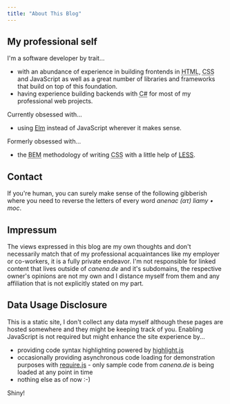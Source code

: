 ```yaml
---
title: "About This Blog"
---
```


## My professional self

I'm a software developer by trait...

- with an abundance of experience in building frontends in <abbr title="Hypertext Markup Language">HTML</abbr>, <abbr title="Cascaded Style Sheets">CSS</abbr> and JavaScript as well as a great number of libraries and frameworks that build on top of this foundation.
- having experience building backends with <abbr title="The C Sharp programming language">C#</abbr> for most of my professional web projects.

Currently obsessed with...

- using <a href="http://elm-lang.org" target="_blank">Elm</a> instead of JavaScript wherever it makes sense.

Formerly obsessed with...

- the <abbr title="Block Element Modifier">BEM</abbr> methodology of writing <abbr title="Cascaded Style Sheets">CSS</abbr> with a little help of <a href="https://www.lesscss.org" target="_blank">LESS</a>.


<h2 id="contact">Contact</h2>

If you're human, you can surely make sense of the following gibberish where you need to reverse the letters of every word *anenac (ατ) liamy • moc*.


<h2 id="impressum">Impressum</h2>

The views expressed in this blog are my own thoughts and don't necessarily match that of my professional acquaintances like my employer or co-workers, it is a fully private endeavor. I'm not responsible for linked content that lives outside of <em>canena.de</em> and it's subdomains, the respective owner's opinions are not my own and I distance myself from them and any affiliation that is not explicitly stated on my part.

<h2>Data Usage Disclosure</h2>

This is a static site, I don't collect any data myself although these pages are hosted somewhere and they might be keeping track of you. Enabling JavaScript is not required but might enhance the site experience by...

* providing code syntax highlighting powered by [highlight.js](https://highlightjs.org/)
* occasionally providing asynchronous code loading for demonstration purposes with [require.js](https://requirejs.org) - only sample code from <em>canena.de</em> is being loaded at any point in time
* nothing else as of now :-)

Shiny!
